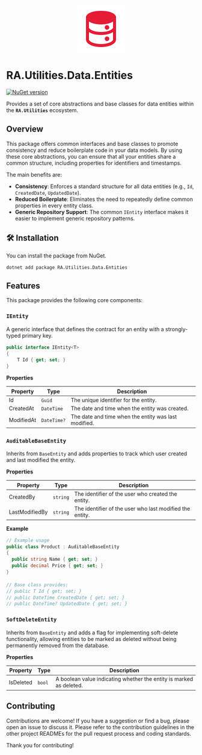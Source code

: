 <p align="center">
  <img src="../../Assets/Images//entity.svg" alt="RA.Utilities.Data.Entities Logo" width="128">
</p>

# RA.Utilities.Data.Entities

[![NuGet version](https://img.shields.io/nuget/v/RA.Utilities.Data.Entities.svg)](https://www.nuget.org/packages/RA.Utilities.Data.Entities/)

Provides a set of core abstractions and base classes for data entities within the **`RA.Utilities`** ecosystem.

## Overview

This package offers common interfaces and base classes to promote consistency and reduce boilerplate code in your data models. By using these core abstractions, you can ensure that all your entities share a common structure, including properties for identifiers and timestamps.

The main benefits are:
- **Consistency**: Enforces a standard structure for all data entities (e.g., `Id`, `CreatedDate`, `UpdatedDate`).
- **Reduced Boilerplate**: Eliminates the need to repeatedly define common properties in every entity class.
- **Generic Repository Support**: The common `IEntity` interface makes it easier to implement generic repository patterns.

## 🛠️ Installation

You can install the package from NuGet.

```shell
dotnet add package RA.Utilities.Data.Entities
```

## Features

This package provides the following core components:

### `IEntity`

A generic interface that defines the contract for an entity with a strongly-typed primary key.

```csharp
public interface IEntity<T>
{
    T Id { get; set; }
}
```

**Properties**

| Property   | Type        | Description                                         |
|------------|-------------|-----------------------------------------------------|
| Id         | `Guid`      | The unique identifier for the entity.               |
| CreatedAt  | `DateTime`  | The date and time when the entity was created.      |
| ModifiedAt | `DateTime?` | The date and time when the entity was last modified.|

### `AuditableBaseEntity`

Inherits from `BaseEntity` and adds properties to track which user created and last modified the entity.

**Properties**

| Property       | Type     | Description                                             |
|----------------|----------|---------------------------------------------------------|
| CreatedBy      | `string` | The identifier of the user who created the entity.      |
| LastModifiedBy | `string` | The identifier of the user who last modified the entity.|

**Example**

```csharp
// Example usage
public class Product : AuditableBaseEntity
{
  public string Name { get; set; }
  public decimal Price { get; set; }
}

// Base class provides:
// public T Id { get; set; }
// public DateTime CreatedDate { get; set; }
// public DateTime? UpdatedDate { get; set; }
```

### `SoftDeleteEntity`

Inherits from `BaseEntity` and adds a flag for implementing soft-delete functionality, allowing entities to be marked as deleted without being permanently removed from the database.

**Properties**

| Property  | Type   | Description                                             |
|-----------|--------|---------------------------------------------------------|
| IsDeleted | `bool` | A boolean value indicating whether the entity is marked as deleted.      |

## Contributing

Contributions are welcome! If you have a suggestion or find a bug, please open an issue to discuss it. Please refer to the contribution guidelines in the other project READMEs for the pull request process and coding standards.

Thank you for contributing!